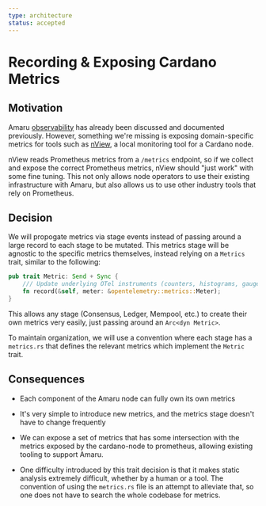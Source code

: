 ```yaml
---
type: architecture
status: accepted
---
```


# Recording & Exposing Cardano Metrics

## Motivation

Amaru [observability](./007-observability.md) has already been discussed and documented previously. However, something we're missing is exposing domain-specific metrics for tools such as [nView](https://github.com/blinklabs-io/nview), a local monitoring tool for a Cardano node.

nView reads Prometheus metrics from a `/metrics` endpoint, so if we collect and expose the correct Prometheus metrics, nView should "just work" with some fine tuning. This not only allows node operators to use their existing infrastructure with Amaru, but also allows us to use other industry tools that rely on Prometheus.

## Decision

We will propogate metrics via stage events instead of passing around a large record to each stage to be mutated. This metrics stage will be agnostic to the specific metrics themselves, instead relying on a `Metrics` trait, similar to the following:

```rs
pub trait Metric: Send + Sync {
    /// Update underlying OTel instruments (counters, histograms, gauges).
    fn record(&self, meter: &opentelemetry::metrics::Meter);
}
```


This allows any stage (Consensus, Ledger, Mempool, etc.) to create their own metrics very easily, just passing around an `Arc<dyn Metric>`.

To maintain organization, we will use a convention where each stage has a `metrics.rs` that defines the relevant metrics which implement the `Metric` trait.

## Consequences

- Each component of the Amaru node can fully own its own metrics

- It's very simple to introduce new metrics, and the metrics stage doesn't have to change frequently

- We can expose a set of metrics that has some intersection with the metrics exposed by the cardano-node to prometheus, allowing existing tooling to support Amaru.

- One difficulty introduced by this trait decision is that it makes static analysis extremely difficult, whether by a human or a tool. The convention of using the `metrics.rs` file is an attempt to alleviate that, so one does not have to search the whole codebase for metrics.
